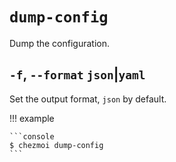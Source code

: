 # `dump-config`

Dump the configuration.

## `-f`, `--format` `json`|`yaml`

Set the output format, `json` by default.

!!! example

    ```console
    $ chezmoi dump-config
    ```
